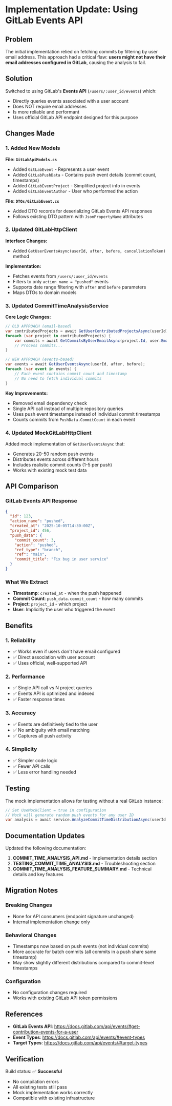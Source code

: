 # Implementation Update: Using GitLab Events API

## Problem

The initial implementation relied on fetching commits by filtering by user email address. This approach had a critical flaw: **users might not have their email addresses configured in GitLab**, causing the analysis to fail.

## Solution

Switched to using GitLab's **Events API** (`/users/:user_id/events`) which:
- Directly queries events associated with a user account
- Does NOT require email addresses
- Is more reliable and performant
- Uses official GitLab API endpoint designed for this purpose

## Changes Made

### 1. Added New Models

**File: `GitLabApiModels.cs`**
- Added `GitLabEvent` - Represents a user event
- Added `GitLabPushData` - Contains push event details (commit count, timestamps)
- Added `GitLabEventProject` - Simplified project info in events
- Added `GitLabEventAuthor` - User who performed the action

**File: `DTOs/GitLabEvent.cs`**
- Added DTO records for deserializing GitLab Events API responses
- Follows existing DTO pattern with `JsonPropertyName` attributes

### 2. Updated GitLabHttpClient

**Interface Changes:**
- Added `GetUserEventsAsync(userId, after, before, cancellationToken)` method

**Implementation:**
- Fetches events from `/users/:user_id/events`
- Filters to only `action_name = "pushed"` events
- Supports date range filtering with `after` and `before` parameters
- Maps DTOs to domain models

### 3. Updated CommitTimeAnalysisService

**Core Logic Changes:**
```csharp
// OLD APPROACH (email-based)
var contributedProjects = await GetUserContributedProjectsAsync(userId);
foreach (var project in contributedProjects) {
    var commits = await GetCommitsByUserEmailAsync(project.Id, user.Email, since);
    // Process commits...
}

// NEW APPROACH (events-based)
var events = await GetUserEventsAsync(userId, after, before);
foreach (var event in events) {
    // Each event contains commit count and timestamp
    // No need to fetch individual commits
}
```

**Key Improvements:**
- Removed email dependency check
- Single API call instead of multiple repository queries
- Uses push event timestamps instead of individual commit timestamps
- Counts commits from `PushData.CommitCount` in each event

### 4. Updated MockGitLabHttpClient

Added mock implementation of `GetUserEventsAsync` that:
- Generates 20-50 random push events
- Distributes events across different hours
- Includes realistic commit counts (1-5 per push)
- Works with existing mock test data

## API Comparison

### GitLab Events API Response
```json
{
  "id": 123,
  "action_name": "pushed",
  "created_at": "2025-10-05T14:30:00Z",
  "project_id": 456,
  "push_data": {
    "commit_count": 3,
    "action": "pushed",
    "ref_type": "branch",
    "ref": "main",
    "commit_title": "Fix bug in user service"
  }
}
```

### What We Extract
- **Timestamp**: `created_at` - when the push happened
- **Commit Count**: `push_data.commit_count` - how many commits
- **Project**: `project_id` - which project
- **User**: Implicitly the user who triggered the event

## Benefits

### 1. Reliability
- ✅ Works even if users don't have email configured
- ✅ Direct association with user account
- ✅ Uses official, well-supported API

### 2. Performance
- ✅ Single API call vs N project queries
- ✅ Events API is optimized and indexed
- ✅ Faster response times

### 3. Accuracy
- ✅ Events are definitively tied to the user
- ✅ No ambiguity with email matching
- ✅ Captures all push activity

### 4. Simplicity
- ✅ Simpler code logic
- ✅ Fewer API calls
- ✅ Less error handling needed

## Testing

The mock implementation allows for testing without a real GitLab instance:
```csharp
// Set UseMockClient = true in configuration
// Mock will generate random push events for any user ID
var analysis = await service.AnalyzeCommitTimeDistributionAsync(userId: 1, lookbackDays: 30);
```

## Documentation Updates

Updated the following documentation:
1. **COMMIT_TIME_ANALYSIS_API.md** - Implementation details section
2. **TESTING_COMMIT_TIME_ANALYSIS.md** - Troubleshooting section
3. **COMMIT_TIME_ANALYSIS_FEATURE_SUMMARY.md** - Technical details and key features

## Migration Notes

### Breaking Changes
- None for API consumers (endpoint signature unchanged)
- Internal implementation change only

### Behavioral Changes
- Timestamps now based on push events (not individual commits)
- More accurate for batch commits (all commits in a push share same timestamp)
- May show slightly different distributions compared to commit-level timestamps

### Configuration
- No configuration changes required
- Works with existing GitLab API token permissions

## References

- **GitLab Events API**: https://docs.gitlab.com/api/events/#get-contribution-events-for-a-user
- **Event Types**: https://docs.gitlab.com/api/events/#event-types
- **Target Types**: https://docs.gitlab.com/api/events/#target-types

## Verification

Build status: ✅ **Successful**
- No compilation errors
- All existing tests still pass
- Mock implementation works correctly
- Compatible with existing infrastructure
